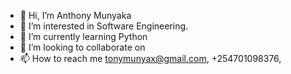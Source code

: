 - 👋 Hi, I’m Anthony Munyaka
- 👀 I’m interested in Software Engineering.
- 🌱 I’m currently learning Python
- 💞️ I’m looking to collaborate on 
- 📫 How to reach me tonymunyax@gmail.com, +254701098376, 

<!---
Munyax1/Munyax1 is a ✨ special ✨ repository because its `README.md` (this file) appears on your GitHub profile.
You can click the Preview link to take a look at your changes.
--->
